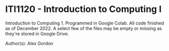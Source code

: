 # ITI1120 - Introduction to Computing I

Introduction to Computing 1. Programmed in Google Colab. All code finished as of December 2022. A select few of the files may be empty or missing as they're stored in Google Drive.

Author(s): Alex Gordon
